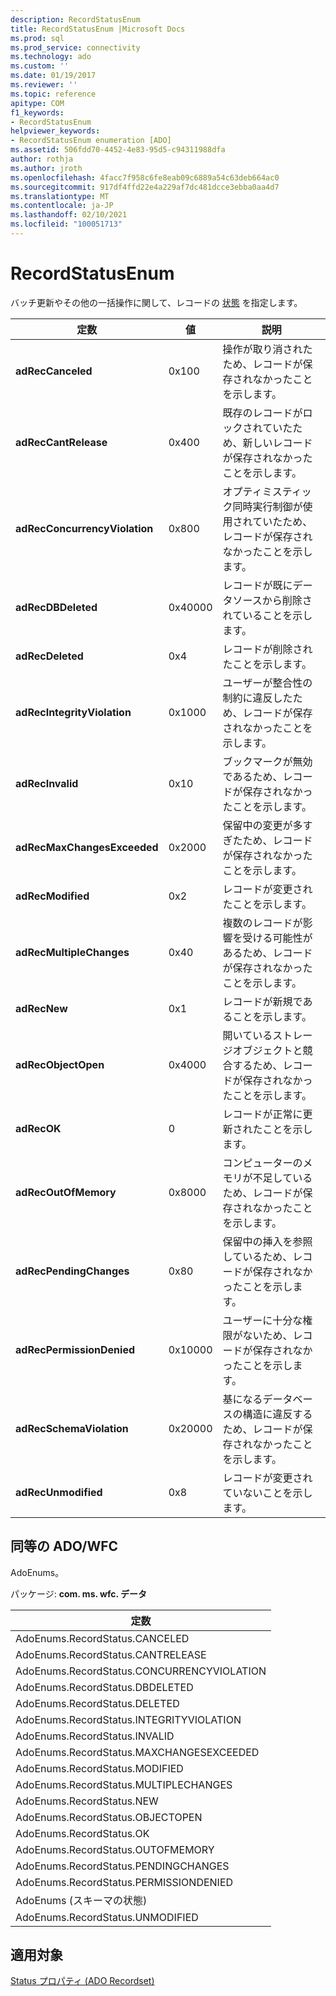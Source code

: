 ```yaml
---
description: RecordStatusEnum
title: RecordStatusEnum |Microsoft Docs
ms.prod: sql
ms.prod_service: connectivity
ms.technology: ado
ms.custom: ''
ms.date: 01/19/2017
ms.reviewer: ''
ms.topic: reference
apitype: COM
f1_keywords:
- RecordStatusEnum
helpviewer_keywords:
- RecordStatusEnum enumeration [ADO]
ms.assetid: 506fdd70-4452-4e83-95d5-c94311988dfa
author: rothja
ms.author: jroth
ms.openlocfilehash: 4facc7f958c6fe8eab09c6889a54c63deb664ac0
ms.sourcegitcommit: 917df4ffd22e4a229af7dc481dcce3ebba0aa4d7
ms.translationtype: MT
ms.contentlocale: ja-JP
ms.lasthandoff: 02/10/2021
ms.locfileid: "100051713"
---
```

# <a name="recordstatusenum"></a>RecordStatusEnum
バッチ更新やその他の一括操作に関して、レコードの [状態](./status-property-ado-recordset.md) を指定します。  
  
|定数|値|説明|  
|--------------|-----------|-----------------|  
|**adRecCanceled**|0x100|操作が取り消されたため、レコードが保存されなかったことを示します。|  
|**adRecCantRelease**|0x400|既存のレコードがロックされていたため、新しいレコードが保存されなかったことを示します。|  
|**adRecConcurrencyViolation**|0x800|オプティミスティック同時実行制御が使用されていたため、レコードが保存されなかったことを示します。|  
|**adRecDBDeleted**|0x40000|レコードが既にデータソースから削除されていることを示します。|  
|**adRecDeleted**|0x4|レコードが削除されたことを示します。|  
|**adRecIntegrityViolation**|0x1000|ユーザーが整合性の制約に違反したため、レコードが保存されなかったことを示します。|  
|**adRecInvalid**|0x10|ブックマークが無効であるため、レコードが保存されなかったことを示します。|  
|**adRecMaxChangesExceeded**|0x2000|保留中の変更が多すぎたため、レコードが保存されなかったことを示します。|  
|**adRecModified**|0x2|レコードが変更されたことを示します。|  
|**adRecMultipleChanges**|0x40|複数のレコードが影響を受ける可能性があるため、レコードが保存されなかったことを示します。|  
|**adRecNew**|0x1|レコードが新規であることを示します。|  
|**adRecObjectOpen**|0x4000|開いているストレージオブジェクトと競合するため、レコードが保存されなかったことを示します。|  
|**adRecOK**|0|レコードが正常に更新されたことを示します。|  
|**adRecOutOfMemory**|0x8000|コンピューターのメモリが不足しているため、レコードが保存されなかったことを示します。|  
|**adRecPendingChanges**|0x80|保留中の挿入を参照しているため、レコードが保存されなかったことを示します。|  
|**adRecPermissionDenied**|0x10000|ユーザーに十分な権限がないため、レコードが保存されなかったことを示します。|  
|**adRecSchemaViolation**|0x20000|基になるデータベースの構造に違反するため、レコードが保存されなかったことを示します。|  
|**adRecUnmodified**|0x8|レコードが変更されていないことを示します。|  
  
## <a name="adowfc-equivalent"></a>同等の ADO/WFC  
 AdoEnums。  
  
 パッケージ: **com. ms. wfc. データ**  
  
|定数|  
|--------------|  
|AdoEnums.RecordStatus.CANCELED|  
|AdoEnums.RecordStatus.CANTRELEASE|  
|AdoEnums.RecordStatus.CONCURRENCYVIOLATION|  
|AdoEnums.RecordStatus.DBDELETED|  
|AdoEnums.RecordStatus.DELETED|  
|AdoEnums.RecordStatus.INTEGRITYVIOLATION|  
|AdoEnums.RecordStatus.INVALID|  
|AdoEnums.RecordStatus.MAXCHANGESEXCEEDED|  
|AdoEnums.RecordStatus.MODIFIED|  
|AdoEnums.RecordStatus.MULTIPLECHANGES|  
|AdoEnums.RecordStatus.NEW|  
|AdoEnums.RecordStatus.OBJECTOPEN|  
|AdoEnums.RecordStatus.OK|  
|AdoEnums.RecordStatus.OUTOFMEMORY|  
|AdoEnums.RecordStatus.PENDINGCHANGES|  
|AdoEnums.RecordStatus.PERMISSIONDENIED|  
|AdoEnums (スキーマの状態)|  
|AdoEnums.RecordStatus.UNMODIFIED|  
  
## <a name="applies-to"></a>適用対象  
 [Status プロパティ (ADO Recordset)](./status-property-ado-recordset.md)